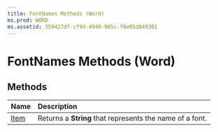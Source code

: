```yaml
---
title: FontNames Methods (Word)
ms.prod: WORD
ms.assetid: 359427df-cf9d-4949-905c-f8e05d849301
---
```



# FontNames Methods (Word)

## Methods



|**Name**|**Description**|
|:-----|:-----|
|[Item](fontnames-item-method-word.md)|Returns a  **String** that represents the name of a font.|

